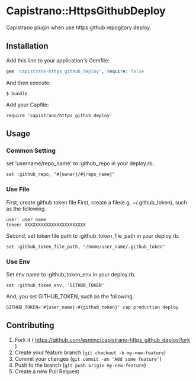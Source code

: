 # Capistrano::HttpsGithubDeploy

Capistrano plugin when use https github repogitory deploy.


## Installation

Add this line to your application's Gemfile:

```ruby
gem 'capistrano-https_github_deploy', require: false
```

And then execute:

    $ bundle

Add your Capfile:

```
require 'capistrano/https_github_deploy'
```

## Usage

### Common Setting

set 'username/repo_name' to :github_repo in your deploy.rb.

```
set :github_repo, "#{owner}/#{repo_name}"
```

### Use File

First, create github token file
First, create a file(e.g. ~/.github_token), such as the following.

```
user: user_name
token: XXXXXXXXXXXXXXXXXXXXXXX
```

Second, set token file path to :github_token_file_path in your deploy.rb.

```
set :github_token_file_path, "/home/user_name/.github_token"
```

### Use Env

Set env name to :github_token_env in your deploy.rb.

```
set :github_token_env, 'GITHUB_TOKEN'
```

And, you set GITHUB_TOKEN, such as the following.

```
GITHUB_TOKEN='#{user_name}:#{github_token}' cap production deploy
```

## Contributing

1. Fork it ( https://github.com/esminc/capistrano-https_github_deploy/fork )
2. Create your feature branch (`git checkout -b my-new-feature`)
3. Commit your changes (`git commit -am 'Add some feature'`)
4. Push to the branch (`git push origin my-new-feature`)
5. Create a new Pull Request
